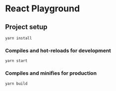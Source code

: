 # React Playground

## Project setup
```
yarn install
```

### Compiles and hot-reloads for development
```
yarn start
```

### Compiles and minifies for production
```
yarn build
```

